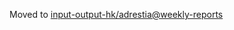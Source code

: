 Moved to [input-output-hk/adrestia@weekly-reports](https://github.com/input-output-hk/adrestia/tree/weekly-reports/2019-12-20)

